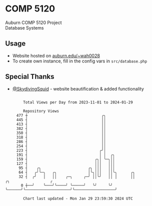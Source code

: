 # COMP 5120
Auburn COMP 5120 Project  
Database Systems

## Usage
- Website hosted on [auburn.edu/~wah0028](https://webhome.auburn.edu/~wah0028/)
- To create own instance, fill in the config vars in `src/database.php`

## Special Thanks
- [@SkydivingSquid](https://github.com/SkydivingSquid) - website beautification & added functionality

```

        Total Views per Day from 2023-11-01 to 2024-01-29

        Repository Views
     477 ┼                                 ╭╮
     445 ┤                                 ││
     413 ┤                                 ││
     382 ┤                                 ││
     350 ┤                                 ││
     318 ┤                                 ││
     286 ┤                                 ││
     254 ┤                                 ││
     223 ┤                                ╭╯│
     191 ┤                                │ │  ╭╮
     159 ┤                              ╭╮│ ╰─╮││
     127 ┤                              │││   │││
      95 ┤    ╭╮                     ╭╮ │││   │││
      64 ┤   ╭╯╰─╮   ╭╮              │╰╮│││   ││╰╮      ╭╮
      32 ┤  ╭╯   │   ││    ╭─╮     ╭─╯ ││╰╯   ││ │      ││                    ╭╮                  ╭
       0 ┼──╯    ╰───╯╰────╯ ╰─────╯   ╰╯     ╰╯ ╰──────╯╰────────────────────╯╰──────────────────╯

        Chart last updated - Mon Jan 29 23:59:30 2024 UTC
        
```
